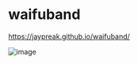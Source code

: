 # waifuband

https://jaypreak.github.io/waifuband/

![image](https://user-images.githubusercontent.com/68821643/204074784-d2fea3cf-06d1-494e-b312-8903c23793c8.png)
